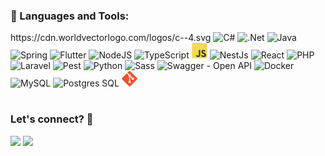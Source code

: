 ### 🚀 Languages and Tools:</summary>

<p align="left">
  https://cdn.worldvectorlogo.com/logos/c--4.svg
<img width="25" height="25" src="https://cdn.worldvectorlogo.com/logos/c--4.svg" title="C#" alt="C#" /></code>
<img width="25" height="25" src="https://www.vectorlogo.zone/logos/dotnet/dotnet-icon.svg" title=".Net" alt=".Net" /></code>
<img width="25" height="25" src="https://cdn.worldvectorlogo.com/logos/java-14.svg" title="Java" alt="Java" /></code>
<img width="25" height="25" src="https://www.vectorlogo.zone/logos/springio/springio-icon.svg" title="Spring" alt="Spring" /></code>
<img width="25" height="25" src="https://www.vectorlogo.zone/logos/flutterio/flutterio-icon.svg" title="Flutter" alt="Flutter" /></code>
<img width="25" height="25" src="https://www.vectorlogo.zone/logos/nodejs/nodejs-icon.svg" title="NodeJS" alt="NodeJS" /></code>
<img width="25" height="25" src="https://www.vectorlogo.zone/logos/typescriptlang/typescriptlang-icon.svg" title="TypeScript" alt="TypeScript" /></code>
<img width="25" height="25" src="https://raw.githubusercontent.com/devicons/devicon/master/icons/javascript/javascript-original.svg" title="JavaScript" alt="JavaScript" />
<img width="25" height="25" src="https://www.vectorlogo.zone/logos/nestjs/nestjs-icon.svg" title="NestJs" alt="NestJs" /></code>
<img width="25" height="25" src="https://www.vectorlogo.zone/logos/reactjs/reactjs-icon.svg" title="React" alt="React" /></code>
<img width="25" height="25" src="https://www.svgrepo.com/show/452088/php.svg" title="PHP" alt="PHP"/></code>
<img width="25" height="25" src="https://www.vectorlogo.zone/logos/laravel/laravel-icon.svg" title="Laravel" alt="Laravel"/></code>
<img width="25" height="25" src="https://pestphp.com/www/assets/logo.svg" title="Pest" alt="Pest"/></code>
<img width="25" height="25" src="https://www.vectorlogo.zone/logos/python/python-icon.svg" title="Python" alt="Python" /></code>
<img width="25" height="25" src="https://www.vectorlogo.zone/logos/sass-lang/sass-lang-icon.svg" title="Sass" alt="Sass" />
<img width="25" height="25" src="https://www.vectorlogo.zone/logos/openapis/openapis-icon.svg" title="Swagger - Open API" alt="Swagger - Open API" /></code>
<img width="25" height="25" src="https://www.vectorlogo.zone/logos/docker/docker-icon.svg" title="Docker" alt="Docker" /></code>
<img width="25" height="25" src="https://www.vectorlogo.zone/logos/mysql/mysql-icon.svg" title="MySQL" alt="MySQL"/></code>
<img width="25" height="25" src="https://www.vectorlogo.zone/logos/postgresql/postgresql-icon.svg" title="Postgres SQL" alt="Postgres SQL"/></code>
<img height="25" src="https://raw.githubusercontent.com/devicons/devicon/master/icons/git/git-original.svg" title="GIT" alt="GIT">
</p>

#

### Let's connect? 🤝

<p align="left">

<a href="https://www.linkedin.com/in/pierri-alexander-vidmar/" target="_blank"><img src="https://img.shields.io/badge/-LinkedIn-%230077B5?style=for-the-badge&logo=linkedin&logoColor=white" target="_blank"></a> 
<a href="https://instagram.com/pierri_alexander" target="_blank"><img src="https://img.shields.io/badge/-Instagram-%23E4405F?style=for-the-badge&logo=instagram&logoColor=white" target="_blank"></a>

</p>
